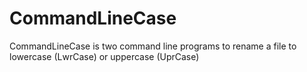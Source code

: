CommandLineCase
===============

CommandLineCase is two command line programs to rename a file to lowercase (LwrCase) or uppercase (UprCase)
